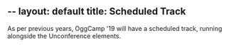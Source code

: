 --
layout: default
title: Scheduled Track
---
As per previous years, OggCamp '19 will have a scheduled track, running alongside the Unconference elements. 
